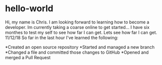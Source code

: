# hello-world

Hi, my name is Chris. I am looking forward to learning how to become a developer. Im currently taking a coarse online to get started... I have six monthes to test my self to see how far I can get. Lets see how far I can get. 
11/12/18 So far in the last hour I've learned the following:

*Created an open source repository
*Started and managed a new branch
*Changed a file and committed those changes to GitHub
*Opened and merged a Pull Request

